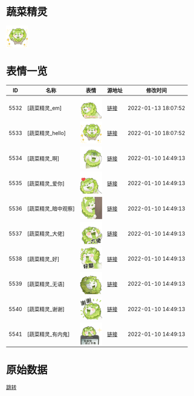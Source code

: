 # 蔬菜精灵

<img src="./cover.png" height="60" alt="cover" />

# 表情一览

|ID|名称|表情|源地址|修改时间|
|----|----|----|----|----|
|5532|[蔬菜精灵_em]|<img src="./pic/005532_%5B蔬菜精灵_em%5D.png" height="60" alt="em"/>|[链接](http://i0.hdslb.com/bfs/emote/d7776a740fb1675c648eecbc46e7cff4b469bddc.png)|2022-01-13 18:07:52|
|5533|[蔬菜精灵_hello]|<img src="./pic/005533_%5B蔬菜精灵_hello%5D.png" height="60" alt="hello"/>|[链接](http://i0.hdslb.com/bfs/emote/a4f7b98dce77a0d2090b52abb6cd5cdffea98df7.png)|2022-01-10 18:07:52|
|5534|[蔬菜精灵_啊]|<img src="./pic/005534_%5B蔬菜精灵_啊%5D.png" height="60" alt="啊"/>|[链接](http://i0.hdslb.com/bfs/emote/ff1680e1e1a2c7d3e1d01355c49247749d009edc.png)|2022-01-10 14:49:13|
|5535|[蔬菜精灵_爱你]|<img src="./pic/005535_%5B蔬菜精灵_爱你%5D.png" height="60" alt="爱你"/>|[链接](http://i0.hdslb.com/bfs/emote/6555a436cf91898355ee948cac9acbc69f48bd59.png)|2022-01-10 14:49:13|
|5536|[蔬菜精灵_暗中观察]|<img src="./pic/005536_%5B蔬菜精灵_暗中观察%5D.png" height="60" alt="暗中观察"/>|[链接](http://i0.hdslb.com/bfs/emote/cb2548972fe166f4a7a7f1af5ccfc0fc095b4286.png)|2022-01-10 14:49:13|
|5537|[蔬菜精灵_大佬]|<img src="./pic/005537_%5B蔬菜精灵_大佬%5D.png" height="60" alt="大佬"/>|[链接](http://i0.hdslb.com/bfs/emote/7274cbeca20587ed45e89e8c17331cda686bde89.png)|2022-01-10 14:49:13|
|5538|[蔬菜精灵_好]|<img src="./pic/005538_%5B蔬菜精灵_好%5D.png" height="60" alt="好"/>|[链接](http://i0.hdslb.com/bfs/emote/90089ff5773ff3a7c3fab6e2f943ff869efb0209.png)|2022-01-10 14:49:13|
|5539|[蔬菜精灵_无语]|<img src="./pic/005539_%5B蔬菜精灵_无语%5D.png" height="60" alt="无语"/>|[链接](http://i0.hdslb.com/bfs/emote/4bf186496d146457e8b81c34194fefa4493f0260.png)|2022-01-10 14:49:13|
|5540|[蔬菜精灵_谢谢]|<img src="./pic/005540_%5B蔬菜精灵_谢谢%5D.png" height="60" alt="谢谢"/>|[链接](http://i0.hdslb.com/bfs/emote/64309d749c989ec33b3a96684f4fbbdf6ab3d933.png)|2022-01-10 14:49:13|
|5541|[蔬菜精灵_有内鬼]|<img src="./pic/005541_%5B蔬菜精灵_有内鬼%5D.png" height="60" alt="有内鬼"/>|[链接](http://i0.hdslb.com/bfs/emote/4d63e5ee6dc3c53b10ed289abd434cce473503ee.png)|2022-01-10 14:49:13|

# 原始数据

[跳转](./raw.json)

